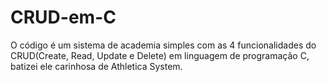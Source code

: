# CRUD-em-C
O código é um sistema de academia simples com as 4 funcionalidades do CRUD(Create, Read, Update e Delete) em linguagem de programação C, batizei ele carinhosa de Athletica System.
